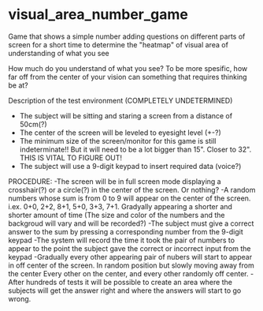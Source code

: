 # visual_area_number_game
Game that shows a simple number adding questions on different parts of screen for a short time to determine the "heatmap" of visual area of understanding of what you see


How much do you understand of what you see?
To be more spesific, how far off from the center of your vision can something that requires thinking be at?

Description of the test environment (COMPLETELY UNDETERMINED)
- The subject will be sitting and staring a screen from a distance of 50cm(?)
- The center of the screen will be leveled to eyesight level (+-?)
- The minimum size of the screen/monitor for this game is still indeterminate!! But it will need to be a lot bigger than 15". Closer to 32". THIS IS VITAL TO FIGURE OUT!
- The subject will use a 9-digit keypad to insert required data (voice?)

PROCEDURE:
-The screen will be in full screen mode displaying a crosshair(?) or a circle(?) in the center of the screen. Or nothing?
-A random numbers whose sum is from 0 to 9 will appear on the center of the screen. i.ex. 0+0, 2+2, 8+1, 5+0, 3+3, 7+1. Gradyally appearing a shorter and shorter amount of time
(The size and color of the numbers and the backgroud will vary and will be recorded?)
-The subject must give a correct answer to the sum by pressing a corresponding number from the 9-digit keypad
-The system will record the time it took the pair of numbers to appear to the point the subject gave the correct or incorrect input from the keypad
-Gradually every other appearing pair of nubers will start to appear in off center of the screen. In random position but slowly moving away from the center
Every other on the center, and every other randomly off center.
-After hundreds of tests it will be possible to create an area where the subjects will get the answer right and where the answers will start to go wrong.
